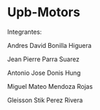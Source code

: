 # Upb-Motors
 Integrantes:
 
 
 
 Andres David Bonilla Higuera
 
 
 Jean Pierre Parra Suarez
 
 
 Antonio Jose Donis Hung
 
 
 Miguel Mateo Mendoza Rojas
 
 
 Gleisson Stik Perez Rivera
